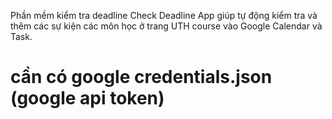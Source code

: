Phần mềm kiểm tra deadline
Check Deadline App giúp tự động kiểm tra và thêm các sự kiện các môn học ở trang UTH course vào Google Calendar và Task.

# cần có google credentials.json (google api token)